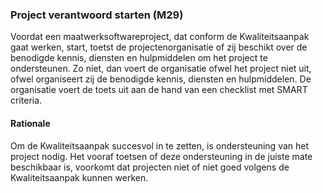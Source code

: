 ### Project verantwoord starten (M29)

Voordat een maatwerksoftwareproject, dat conform de Kwaliteitsaanpak gaat werken, start, toetst de projectenorganisatie of zij beschikt over de benodigde kennis,  diensten en hulpmiddelen om het project te ondersteunen. Zo niet, dan voert de organisatie ofwel het project niet uit, ofwel organiseert zij de benodigde kennis, diensten en hulpmiddelen. De organisatie voert de toets uit aan de hand van een checklist met SMART criteria.

#### Rationale

Om de Kwaliteitsaanpak succesvol in te zetten, is ondersteuning van het project nodig. Het vooraf toetsen of deze ondersteuning in de juiste mate beschikbaar is, voorkomt dat projecten niet of niet goed volgens de Kwaliteitsaanpak kunnen werken.
